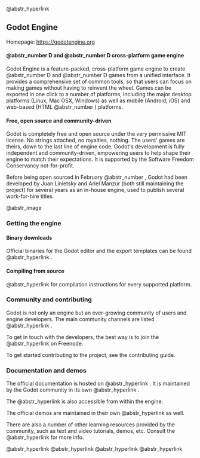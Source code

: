 @abstr_hyperlink 

## Godot Engine

Homepage: https://godotengine.org

#### @abstr_number D and @abstr_number D cross-platform game engine

Godot Engine is a feature-packed, cross-platform game engine to create @abstr_number D and @abstr_number D games from a unified interface. It provides a comprehensive set of common tools, so that users can focus on making games without having to reinvent the wheel. Games can be exported in one click to a number of platforms, including the major desktop platforms (Linux, Mac OSX, Windows) as well as mobile (Android, iOS) and web-based (HTML @abstr_number ) platforms.

#### Free, open source and community-driven

Godot is completely free and open source under the very permissive MIT license. No strings attached, no royalties, nothing. The users' games are theirs, down to the last line of engine code. Godot's development is fully independent and community-driven, empowering users to help shape their engine to match their expectations. It is supported by the Software Freedom Conservancy not-for-profit.

Before being open sourced in February @abstr_number , Godot had been developed by Juan Linietsky and Ariel Manzur (both still maintaining the project) for several years as an in-house engine, used to publish several work-for-hire titles.

@abstr_image 

### Getting the engine

#### Binary downloads

Official binaries for the Godot editor and the export templates can be found @abstr_hyperlink .

#### Compiling from source

@abstr_hyperlink for compilation instructions for every supported platform.

### Community and contributing

Godot is not only an engine but an ever-growing community of users and engine developers. The main community channels are listed @abstr_hyperlink .

To get in touch with the developers, the best way is to join the @abstr_hyperlink on Freenode.

To get started contributing to the project, see the contributing guide.

### Documentation and demos

The official documentation is hosted on @abstr_hyperlink . It is maintained by the Godot community in its own @abstr_hyperlink .

The @abstr_hyperlink is also accessible from within the engine.

The official demos are maintained in their own @abstr_hyperlink as well.

There are also a number of other learning resources provided by the community, such as text and video tutorials, demos, etc. Consult the @abstr_hyperlink for more info.

@abstr_hyperlink @abstr_hyperlink @abstr_hyperlink @abstr_hyperlink 
